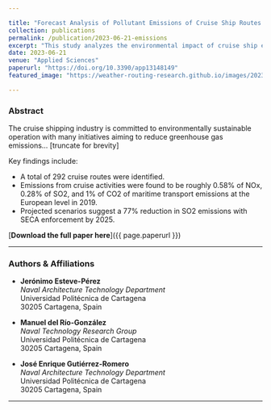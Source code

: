 ```yaml
---

title: "Forecast Analysis of Pollutant Emissions of Cruise Ship Routes in Western Mediterranean"
collection: publications
permalink: /publication/2023-06-21-emissions
excerpt: "This study analyzes the environmental impact of cruise ship emissions in the Western Mediterranean, highlighting a significant reduction in SO2 emissions with new regulations by 2025."
date: 2023-06-21
venue: "Applied Sciences"
paperurl: "https://doi.org/10.3390/app13148149"
featured_image: "https://weather-routing-research.github.io/images/2023-06-21-emissions.png"

---
```


### Abstract

The cruise shipping industry is committed to environmentally sustainable operation with many initiatives aiming to reduce greenhouse gas emissions... [truncate for brevity]

Key findings include:

- A total of 292 cruise routes were identified.
- Emissions from cruise activities were found to be roughly 0.58% of NOx, 0.28% of SO2, and 1% of CO2 of maritime transport emissions at the European level in 2019.
- Projected scenarios suggest a 77% reduction in SO2 emissions with SECA enforcement by 2025.

[**Download the full paper here**]({{ page.paperurl }})

---

### Authors & Affiliations

- **Jerónimo Esteve-Pérez**  
  _Naval Architecture Technology Department_  
  Universidad Politécnica de Cartagena  
  30205 Cartagena, Spain

- **Manuel del Río-González**  
  _Naval Technology Research Group_  
  Universidad Politécnica de Cartagena  
  30205 Cartagena, Spain

- **José Enrique Gutiérrez-Romero**  
  _Naval Architecture Technology Department_  
  Universidad Politécnica de Cartagena  
  30205 Cartagena, Spain

---
